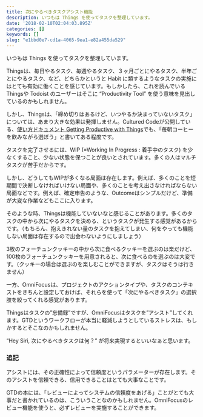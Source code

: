 ```yaml
---
title: 次にやるべきタスクアシスト機能
description: いつもは Things を使ってタスクを整理しています。
date: '2018-02-10T02:04:03.895Z'
categories: []
keywords: []
slug: "e1bbd0e7-cd1a-4065-9ea1-e82a455da529"
---
```

いつもは Things を使ってタスクを整理しています。

Thingsは、毎日やるタスク、毎週やるタスク、３ヶ月ごとにやるタスク、半年ごとにやるタスク、など、どちらかというと Habit に類するようなタスクの実施にはとても有効に働くことを感じています。もしかしたら、これを読んでいる Thingsや Todoist のユーザーはそこに “Productivity Tool” を使う意味を見出しているのかもしれません。

しかし、Thingsは、「締め切りはあるけど、いつやるか決まっていないタスク」については、あまり大きな効果は発揮しません。Cultured Codeが公開している、[使い方ドキュメント Getting Productive with Things](https://culturedcode.com/things/guide/)でも、「毎朝コーヒーを飲みながら選ぼう」と書いてある程度です。

タスクを完了させるには、WIP (=Working In Progress : 着手中のタスク) を少なくすること、少ない状態を保つことが良いとされています。多くの人はマルチタスクが苦手だからです。

しかし、どうしてもWIPが多くなる局面は存在します。例えば、多くのことを短期間で決断しなければいけない局面や、多くのことを考え出さなければならない局面などです。例えば、確定申告のような、Outcomeはシンプルだけど、準備が大変な作業などもここに入ります。

そのような時、Thingsは機能していないなと感じることがあります。多くのタスクの中から次にやるタスクを決める、というタスクが発生する感覚があるからです。（もちろん、抱えきれない量のタスクを抱えてしまい、何をやっても機能しない局面は存在するので出会わないようにしましょう）

3枚のフォーチュンクッキーの中から次に食べるクッキーを選ぶのは楽だけど、100枚のフォーチュンクッキーを用意されると、次に食べるのを選ぶのは大変です。（クッキーの場合は選ぶのを楽しむことができますが、タスクはそうは行きません）

一方、OmniFocusは、プロジェクトのアクションタイプや、タスクのコンテキストをきちんと設定しておけば、それらを使って「次にやるべきタスク」の選択肢を絞ってくれる感覚があります。

Thingsはタスクの”忘備録”ですが、OmniFocusはタスクを”アシスト”してくれます。GTDというワークフローが本当に軽減しようとしているストレスは、もしかするとそこなのかもしれません。

“Hey Siri, 次にやるべきタスクは何？” が将来実現するといいなぁと思います。

### 追記

アシストには、その正確性によって信頼度というパラメーターが存在します。そのアシストを信頼できる、信用できることはとても大事なことです。

GTDの本には、「レビューによってシステムの信頼度をあげる」ことがとても大事だと書かれているのは、こういうことなのかもしれません。OmniFocusのレビュー機能を使うと、必ずレビューを実施することができます。